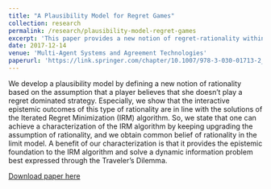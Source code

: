 ```yaml
---
title: "A Plausibility Model for Regret Games"
collection: research
permalink: /research/plausibility-model-regret-games
excerpt: 'This paper provides a new notion of regret-rationality within the framework of a plausibility model (Epistemic Logic).'
date: 2017-12-14
venue: 'Multi-Agent Systems and Agreement Technologies'
paperurl: 'https://link.springer.com/chapter/10.1007/978-3-030-01713-2_14'
---
```

We develop a plausibility model by defining a new notion of rationality based on the assumption that a player believes that she doesn’t play a regret dominated strategy. Especially, we show that the interactive epistemic outcomes of this type of rationality are in line with the solutions of the Iterated Regret Minimization (IRM) algorithm. So, we state that one can achieve a characterization of the IRM algorithm by keeping upgrading the assumption of rationality, and we obtain common belief of rationality in the limit model. A benefit of our characterization is that it provides the epistemic foundation to the IRM algorithm and solve a dynamic information problem best expressed through the Traveler’s Dilemma.

[Download paper here](https://link.springer.com/chapter/10.1007/978-3-030-01713-2_14)
